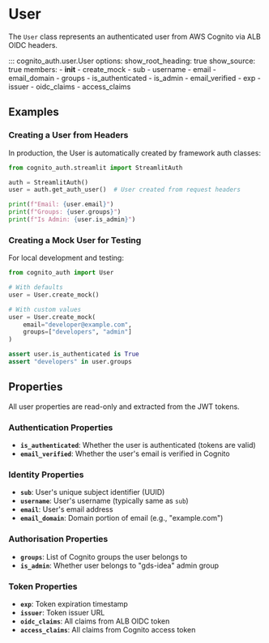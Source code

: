 # User

The `User` class represents an authenticated user from AWS Cognito via ALB OIDC headers.

::: cognito_auth.user.User
    options:
      show_root_heading: true
      show_source: true
      members:
        - __init__
        - create_mock
        - sub
        - username
        - email
        - email_domain
        - groups
        - is_authenticated
        - is_admin
        - email_verified
        - exp
        - issuer
        - oidc_claims
        - access_claims

## Examples

### Creating a User from Headers

In production, the User is automatically created by framework auth classes:

```python
from cognito_auth.streamlit import StreamlitAuth

auth = StreamlitAuth()
user = auth.get_auth_user()  # User created from request headers

print(f"Email: {user.email}")
print(f"Groups: {user.groups}")
print(f"Is Admin: {user.is_admin}")
```

### Creating a Mock User for Testing

For local development and testing:

```python
from cognito_auth import User

# With defaults
user = User.create_mock()

# With custom values
user = User.create_mock(
    email="developer@example.com",
    groups=["developers", "admin"]
)

assert user.is_authenticated is True
assert "developers" in user.groups
```

## Properties

All user properties are read-only and extracted from the JWT tokens.

### Authentication Properties

- **`is_authenticated`**: Whether the user is authenticated (tokens are valid)
- **`email_verified`**: Whether the user's email is verified in Cognito

### Identity Properties

- **`sub`**: User's unique subject identifier (UUID)
- **`username`**: User's username (typically same as `sub`)
- **`email`**: User's email address
- **`email_domain`**: Domain portion of email (e.g., "example.com")

### Authorisation Properties

- **`groups`**: List of Cognito groups the user belongs to
- **`is_admin`**: Whether user belongs to "gds-idea" admin group

### Token Properties

- **`exp`**: Token expiration timestamp
- **`issuer`**: Token issuer URL
- **`oidc_claims`**: All claims from ALB OIDC token
- **`access_claims`**: All claims from Cognito access token
